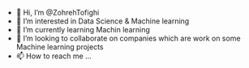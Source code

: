 - 👋 Hi, I’m @ZohrehTofighi
- 👀 I’m interested in Data Science & Machine learning
- 🌱 I’m currently learning Machin learning
- 💞️ I’m looking to collaborate on companies which are work on some Machine learning projects  
- 📫 How to reach me ...

<!---
zohrehTofighi/zohrehTofighi is a ✨ special ✨ repository because its `README.md` (this file) appears on your GitHub profile.
You can click the Preview link to take a look at your changes.
--->
